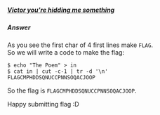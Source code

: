 ##### [Victor you're hidding me something](http://ringzer0team.com/challenges/70)
##### Answer
As you see the first char of 4 first lines make `FLAG`.  
So we will write a code to make the flag:
```
$ echo "The Poem" > in
$ cat in | cut -c-1 | tr -d '\n'
FLAGCMPHDDSQNUCCPNNSOQACJOOP
```
So the flag is `FLAGCMPHDDSQNUCCPNNSOQACJOOP`.

Happy submitting flag :D
